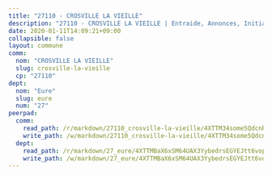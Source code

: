 ```yaml
---
title: "27110 - CROSVILLE LA VIEILLE"
description: "27110 - CROSVILLE LA VIEILLE | Entraide, Annonces, Initiatives"
date: 2020-01-11T14:09:21+09:00
collapsible: false
layout: commune
comm:
  nom: "CROSVILLE LA VIEILLE"
  slug: crosville-la-vieille
  cp: "27110"
dept:
  nom: "Eure"
  slug: eure
  num: "27"
peerpad:
  comm:
    read_path: /r/markdown/27110_crosville-la-vieille/4XTTM34some5QdcnRjidJ1uGf4gcgb2EmfuazWiJXfEhE6paX
    write_path: /w/markdown/27110_crosville-la-vieille/4XTTM34some5QdcnRjidJ1uGf4gcgb2EmfuazWiJXfEhE6paX-K3TgTqKpF4Fz58wkFpP36PYGS8HTZKd9goLMQsqrUNrGGsqGFgrD6646NuuCD9FdrjsinMAQrads63AVMDDpcwfDaARQazgo7QQkDYc82BmZz3RNbuUMtk8RWzRRgugsTnohzY6f
  dept:
    read_path: /r/markdown/27_eure/4XTTMBaX6xSM64UAX3YybedrsEGYEJtt6vopdQsPEFtGijgwg
    write_path: /w/markdown/27_eure/4XTTMBaX6xSM64UAX3YybedrsEGYEJtt6vopdQsPEFtGijgwg-K3TgUmjy61Gu7ZFzjoVmiacXP2Rc4pq6sxVCYUX3mFQZWQw9yCKsEoAMagtuW4jJTYhK96DsWW4cPmZLagvQNZ34BscGcu4btrtJibt18c1mpqofaWe6Q3RartDiuMTjY7NrsH4r
---
```



